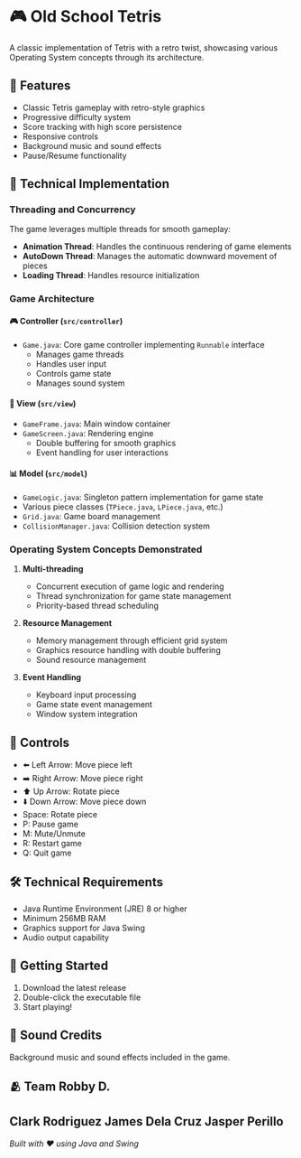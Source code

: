 # 🎮 Old School Tetris

A classic implementation of Tetris with a retro twist, showcasing various Operating System concepts through its architecture.

## 🚀 Features

- Classic Tetris gameplay with retro-style graphics
- Progressive difficulty system
- Score tracking with high score persistence
- Responsive controls
- Background music and sound effects
- Pause/Resume functionality

## 🔧 Technical Implementation

### Threading and Concurrency
The game leverages multiple threads for smooth gameplay:

- **Animation Thread**: Handles the continuous rendering of game elements
- **AutoDown Thread**: Manages the automatic downward movement of pieces
- **Loading Thread**: Handles resource initialization

### Game Architecture

#### 🎮 Controller (`src/controller`)
- `Game.java`: Core game controller implementing `Runnable` interface
  - Manages game threads
  - Handles user input
  - Controls game state
  - Manages sound system

#### 🎨 View (`src/view`)
- `GameFrame.java`: Main window container
- `GameScreen.java`: Rendering engine
  - Double buffering for smooth graphics
  - Event handling for user interactions

#### 📊 Model (`src/model`)
- `GameLogic.java`: Singleton pattern implementation for game state
- Various piece classes (`TPiece.java`, `LPiece.java`, etc.)
- `Grid.java`: Game board management
- `CollisionManager.java`: Collision detection system

### Operating System Concepts Demonstrated

1. **Multi-threading**
   - Concurrent execution of game logic and rendering
   - Thread synchronization for game state management
   - Priority-based thread scheduling

2. **Resource Management**
   - Memory management through efficient grid system
   - Graphics resource handling with double buffering
   - Sound resource management

3. **Event Handling**
   - Keyboard input processing
   - Game state event management
   - Window system integration

## 🎯 Controls

- ⬅️ Left Arrow: Move piece left
- ➡️ Right Arrow: Move piece right
- ⬆️ Up Arrow: Rotate piece
- ⬇️ Down Arrow: Move piece down
- Space: Rotate piece
- P: Pause game
- M: Mute/Unmute
- R: Restart game
- Q: Quit game

## 🛠️ Technical Requirements

- Java Runtime Environment (JRE) 8 or higher
- Minimum 256MB RAM
- Graphics support for Java Swing
- Audio output capability

## 🚀 Getting Started

1. Download the latest release
2. Double-click the executable file
3. Start playing!

## 🎵 Sound Credits

Background music and sound effects included in the game.
## 🫂 Team Robby D.

Clark Rodriguez
James Dela Cruz
Jasper Perillo
---
*Built with ❤️ using Java and Swing*